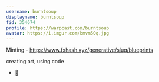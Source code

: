 ```yaml
---
username: burntsoup
displayname: burntsoup
fid: 354674
profile: https://warpcast.com/burntsoup
avatar: https://i.imgur.com/bmvm5Qq.jpg
---
```

Minting - https://www.fxhash.xyz/generative/slug/blueprints  
               
  
creating art, using code  
- 🍲  
